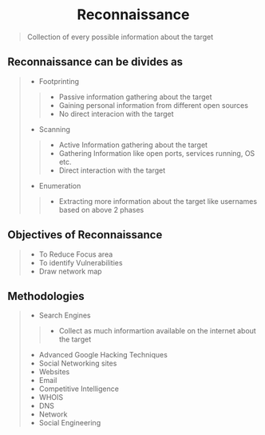 # <center>Reconnaissance</center>
> Collection of every possible information about the target
## Reconnaissance can be divides as
> * Footprinting
>> * Passive information gathering about the target
>> * Gaining personal information from different open sources
>> * No direct interacion with the target
> * Scanning 
>> * Active Information gathering about the target
>> * Gathering Information like open ports, services running, OS etc.
>> * Direct interaction with the target
> * Enumeration
>> * Extracting more information about the target like usernames based on above 2 phases

## Objectives of Reconnaissance
> * To Reduce Focus area
> * To identify Vulnerabilities
> * Draw network map

## Methodologies
> * Search Engines
>> * Collect as much informartion available on the internet about the target
> * Advanced Google Hacking Techniques
> * Social Networking sites
> * Websites
> * Email
> * Competitive Intelligence
> * WHOIS
> * DNS
> * Network 
> * Social Engineering

